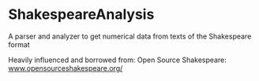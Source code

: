 # ShakespeareAnalysis
A parser and analyzer to get numerical data from texts of the Shakespeare format

Heavily influenced and borrowed from:
Open Source Shakespeare:  www.opensourceshakespeare.org/
